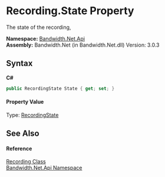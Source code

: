﻿# Recording.State Property 
 

The state of the recording,

**Namespace:**&nbsp;<a href ="N_Bandwidth_Net_Api.md">Bandwidth.Net.Api</a><br />**Assembly:**&nbsp;Bandwidth.Net (in Bandwidth.Net.dll) Version: 3.0.3

## Syntax

**C#**<br />
``` C#
public RecordingState State { get; set; }
```


#### Property Value
Type: <a href ="T_Bandwidth_Net_Api_RecordingState.md">RecordingState</a>

## See Also


#### Reference
<a href ="T_Bandwidth_Net_Api_Recording.md">Recording Class</a><br /><a href ="N_Bandwidth_Net_Api.md">Bandwidth.Net.Api Namespace</a><br />